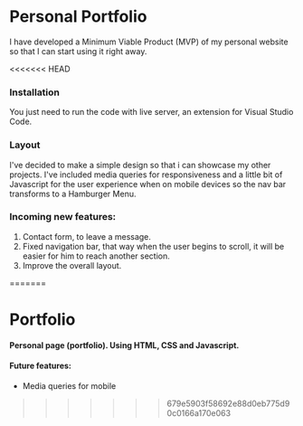 # **Personal Portfolio**
I have developed a Minimum Viable Product (MVP) of my personal website so that I can start using it right away.


<<<<<<< HEAD
### **Installation**
You just need to run the code with live server, an extension for Visual Studio Code.


### **Layout**
I've decided to make a simple design so that i can showcase my other projects.
I've included media queries for responsiveness and a little bit of Javascript for the user experience when on mobile devices so the nav bar transforms to a Hamburger Menu.


### **Incoming new features:**
1. Contact form, to leave a message.
2. Fixed navigation bar, that way when the user begins to scroll, it will be easier for him to reach another section.
3. Improve the overall layout. 

=======
#### 
# Portfolio

#### Personal page (portfolio). Using HTML, CSS and Javascript.

#### Future features:
* Media queries for mobile 
>>>>>>> 679e5903f58692e88d0eb775d90c0166a170e063
